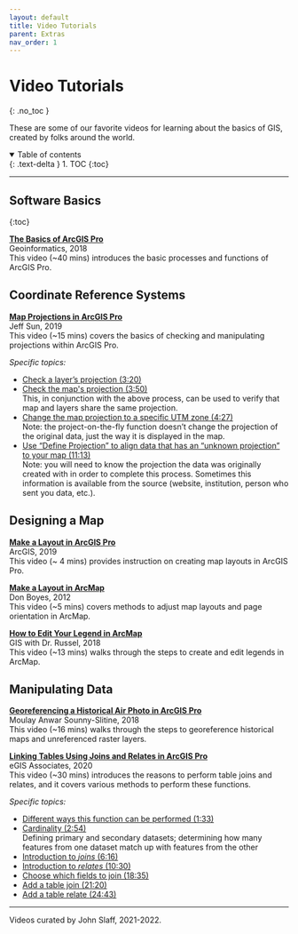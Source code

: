 ```yaml
---
layout: default
title: Video Tutorials
parent: Extras
nav_order: 1
---
```


# Video Tutorials
{: .no_toc }

These are some of our favorite videos for learning about the basics of GIS, created by folks around the world.

<details open markdown="block">
  <summary>
    Table of contents
  </summary>
  {: .text-delta }
1. TOC
{:toc}
</details>

---
## Software Basics
{:toc}

**[The Basics of ArcGIS Pro](https://www.youtube.com/watch?v=BFYG9oEV1EE&t=720s)**
<br>Geoinformatics, 2018
<br>This video (~40 mins) introduces the basic processes and functions of ArcGIS Pro.

## Coordinate Reference Systems
**[Map Projections in ArcGIS Pro](https://youtu.be/2MKyts2e0Ww)**
<br>Jeff Sun, 2019
<br> This video (~15 mins) covers the basics of checking and manipulating projections within ArcGIS Pro.

*Specific topics:*
* [Check a layer’s projection (3:20)](https://youtu.be/2MKyts2e0Ww?t=199)
* [Check the map's projection (3:50)](https://youtu.be/2MKyts2e0Ww?t=230)
<br>This, in conjunction with the above process, can be used to verify that map and layers share the same projection.
* [Change the map projection to a specific UTM zone (4:27)](https://youtu.be/2MKyts2e0Ww?t=266)
<br>Note: the project-on-the-fly function doesn’t change the projection of the original data, just the way it is displayed in the map.
* [Use “Define Projection” to align data that has an “unknown projection” to your map (11:13)](https://youtu.be/2MKyts2e0Ww?t=673)
<br>Note: you will need to know the projection the data was originally created with in order to complete this process. Sometimes this information is available from the source (website, institution, person who sent you data, etc.).

## Designing a Map
**[Make a Layout in ArcGIS Pro](https://www.youtube.com/watch?v=NZ9ei4-23MM)**
<br>ArcGIS, 2019
<br>This video (~ 4 mins) provides instruction on creating map layouts in ArcGIS Pro.

**[Make a Layout in ArcMap](https://www.youtube.com/watch?v=U2Z8XXJj-fs)**
<br>Don Boyes, 2012
<br>This video (~5 mins) covers methods to adjust map layouts and page orientation in ArcMap.

**[How to Edit Your Legend in ArcMap](https://www.youtube.com/watch?v=sCc6y7cbPt8)**
<br>GIS with Dr. Russel, 2018
<br>This video (~13 mins) walks through the steps to create and edit legends in ArcMap.

## Manipulating Data

**[Georeferencing a Historical Air Photo in ArcGIS Pro](https://www.youtube.com/watch?v=PORJevqTy4c)**
<br>Moulay Anwar Sounny-Slitine, 2018
<br>This video (~16 mins) walks through the steps to georeference historical maps and unreferenced raster layers.

**[Linking Tables Using Joins and Relates in ArcGIS Pro](https://www.youtube.com/watch?v=KuhCl-6vtOY)**
<br>eGIS Associates, 2020
<br>This video (~30 mins) introduces the reasons to perform table joins and relates, and it covers various methods to perform these functions.

*Specific topics:*
* [Different ways this function can be performed (1:33)](https://youtu.be/KuhCl-6vtOY?t=93)
* [Cardinality (2:54)](https://youtu.be/KuhCl-6vtOY?t=174)
<br>Defining primary and secondary datasets; determining how many features from one dataset match up with features from the other
* [Introduction to *joins* (6:16)](https://youtu.be/KuhCl-6vtOY?t=376)
* [Introduction to *relates* (10:30)](https://youtu.be/KuhCl-6vtOY?t=629)
* [Choose which fields to join (18:35)](https://youtu.be/KuhCl-6vtOY?t=1114)
* [Add a table join (21:20)](https://youtu.be/KuhCl-6vtOY?t=1280)
* [Add a table relate (24:43)](https://youtu.be/KuhCl-6vtOY?t=1483)

---

Videos curated by John Slaff, 2021-2022.

